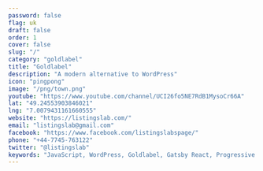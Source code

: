 ```yaml
---
password: false
flag: uk
draft: false
order: 1
cover: false
slug: "/"
category: "goldlabel"
title: "Goldlabel"
description: "A modern alternative to WordPress"
icon: "pingpong"
image: "/png/town.png"
youtube: "https://www.youtube.com/channel/UCI26fo5NE7RdB1MysoCr66A"
lat: "49.24553903846021"
lng: "7.0079431161660555"
website: "https://listingslab.com/"
email: "listingslab@gmail.com"
facebook: "https://www.facebook.com/listingslabspage/"
phone: "+44-7745-763122"
twitter: "@listingslab"
keywords: "JavaScript, WordPress, Goldlabel, Gatsby React, Progressive Web App, MUI"
---
```

